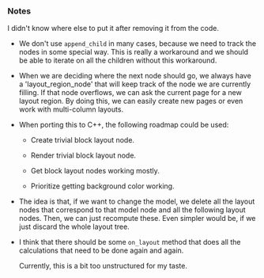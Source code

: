### Notes

I didn't know where else to put it after removing it from the code.

-   We don't use `append_child` in many cases, because we need to track the nodes in some special way.
    This is really a workaround and we should be able to iterate on all the children without this workaround.

-   When we are deciding where the next node should go, we always have a 'layout_region_node' that will keep track of the node we are currently filling.
    If that node overflows, we can ask the current page for a new layout region.
    By doing this, we can easily create new pages or even work with multi-column layouts.

-   When porting this to C++, the following roadmap could be used:

    -   Create trivial block layout node.

    -   Render trivial block layout node.

    -   Get block layout nodes working mostly.

    -   Prioritize getting background color working.

-   The idea is that, if we want to change the model, we delete all the layout nodes that correspond to that model node and all the following layout nodes.
    Then, we can just recompute these.
    Even simpler would be, if we just discard the whole layout tree.

-   I think that there should be some `on_layout` method that does all the calculations that need to be done again and again.

    Currently, this is a bit too unstructured for my taste.
